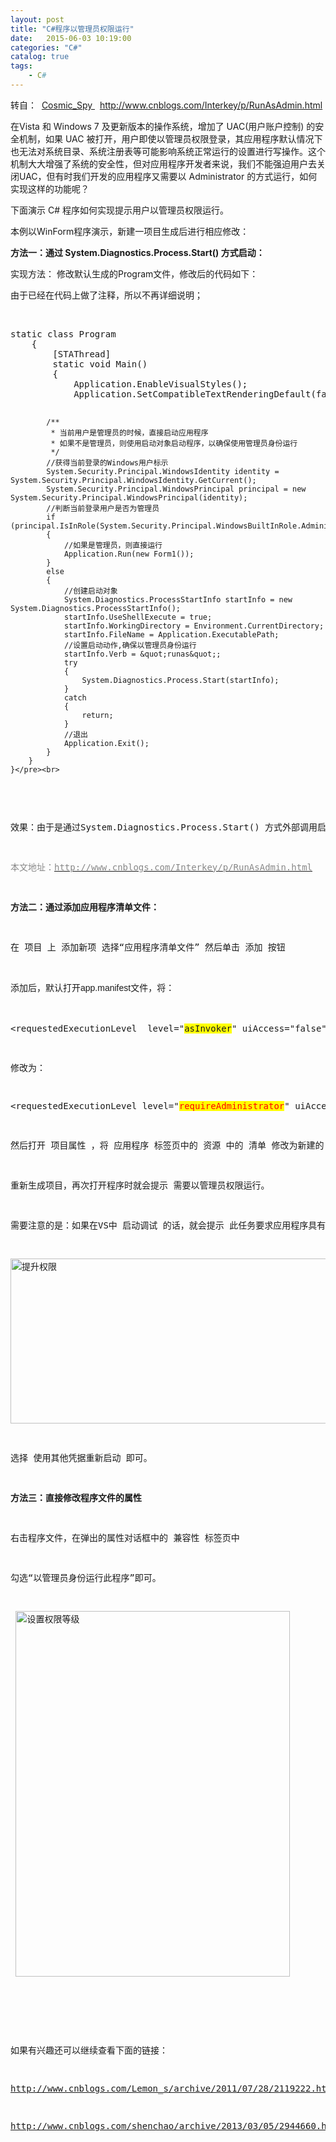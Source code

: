 ```yaml
---
layout: post
title: "C#程序以管理员权限运行"
date:   2015-06-03 10:19:00 
categories: "C#"
catalog: true
tags: 
    - C#
---
```




转自： &nbsp;<a target="_blank" href="http://www.cnblogs.com/Interkey/p/RunAsAdmin.html">Cosmic_Spy&nbsp;</a>&nbsp;&nbsp;<a target="_blank" href="http://www.cnblogs.com/Interkey/p/RunAsAdmin.html">http://www.cnblogs.com/Interkey/p/RunAsAdmin.html</a></p>   
<p>在Vista 和 Windows 7 及更新版本的操作系统，增加了 UAC(用户账户控制) 的安全机制，如果 UAC 被打开，用户即使以管理员权限登录，其应用程序默认情况下也无法对系统目录、系统注册表等可能影响系统正常运行的设置进行写操作。这个机制大大增强了系统的安全性，但对应用程序开发者来说，我们不能强迫用户去关闭UAC，但有时我们开发的应用程序又需要以 Administrator 的方式运行，如何实现这样的功能呢？</p>   

<p>下面演示 C# 程序如何实现提示用户以管理员权限运行。</p>   
<p>本例以WinForm程序演示，新建一项目生成后进行相应修改：</p>   
<p><strong>方法一：通过 System.Diagnostics.Process.Start() 方式启动：</strong></p>   
<p>实现方法： 修改默认生成的Program文件，修改后的代码如下：</p>   
<p>由于已经在代码上做了注释，所以不再详细说明；</p>   
<p><br>   
</p>   
<p><pre name="code" class="csharp">static class Program   
    {   
        [STAThread]   
        static void Main()   
        {            
            Application.EnableVisualStyles();   
            Application.SetCompatibleTextRenderingDefault(false);   

            /**   
             * 当前用户是管理员的时候，直接启动应用程序   
             * 如果不是管理员，则使用启动对象启动程序，以确保使用管理员身份运行   
             */   
            //获得当前登录的Windows用户标示   
            System.Security.Principal.WindowsIdentity identity = System.Security.Principal.WindowsIdentity.GetCurrent();   
            System.Security.Principal.WindowsPrincipal principal = new System.Security.Principal.WindowsPrincipal(identity);   
            //判断当前登录用户是否为管理员   
            if (principal.IsInRole(System.Security.Principal.WindowsBuiltInRole.Administrator))   
            {   
                //如果是管理员，则直接运行   
                Application.Run(new Form1());   
            }   
            else   
            {   
                //创建启动对象   
                System.Diagnostics.ProcessStartInfo startInfo = new System.Diagnostics.ProcessStartInfo();   
                startInfo.UseShellExecute = true;   
                startInfo.WorkingDirectory = Environment.CurrentDirectory;   
                startInfo.FileName = Application.ExecutablePath;   
                //设置启动动作,确保以管理员身份运行   
                startInfo.Verb = &quot;runas&quot;;   
                try   
                {   
                    System.Diagnostics.Process.Start(startInfo);   
                }   
                catch   
                {   
                    return;   
                }   
                //退出   
                Application.Exit();   
            }   
        }   
    }</pre><br>   
</p>   
<p>效果：由于是通过System.Diagnostics.Process.Start() 方式外部调用启动，所以直接通过VS运行时，是不会提示VS也需要管理员权限，只有程序本身需要管理员权限，与生成应用程序的程序不同。这点是和方法二实现的主要不同之处。</p>   
<p><span style="color:rgb(136,136,136)">本文地址：<a target="_blank" href="http://www.cnblogs.com/Interkey/p/RunAsAdmin.html"><span style="color:rgb(136,136,136)">http://www.cnblogs.com/Interkey/p/RunAsAdmin.html</span></a></span></p>   
<p><strong>方法二：通过添加应用程序清单文件：</strong></p>   
<p>在 项目 上 添加新项 选择“应用程序清单文件” 然后单击 添加 按钮</p>   
<p>添加后，默认打开<span style="font-family:Verdana,Arial,Helvetica,sans-serif; font-size:14px; line-height:25px; text-indent:28px">app.manifest文件，</span>将：</p>   
<p>&lt;requestedExecutionLevel&nbsp; level=&quot;<span style="background-color:yellow">asInvoker</span>&quot; uiAccess=&quot;false&quot; /&gt;</p>   
<p>修改为：</p>   
<p>&lt;requestedExecutionLevel level=&quot;<span style="color:red; background-color:yellow">requireAdministrator</span>&quot; uiAccess=&quot;false&quot; /&gt;</p>   
<p>然后打开 项目属性 ，将 应用程序 标签页中的 资源 中的 清单 修改为新建的 app.manifest。</p>   
<p>重新生成项目，再次打开程序时就会提示 需要以管理员权限运行。</p>   
<p>需要注意的是：如果在VS中 启动调试 的话，就会提示 此任务要求应用程序具有提升的权限。如下图：</p>   
<p><img width="525" height="264" title="提升权限" alt="提升权限" src="http://images.cnblogs.com/cnblogs_com/Interkey/497307/o_04.png"></p>   
<p>选择 使用其他凭据重新启动 即可。</p>   
<p><strong>方法三：直接修改程序文件的属性</strong></p>   
<p>右击程序文件，在弹出的属性对话框中的 兼容性 标签页中</p>   
<p>勾选“以管理员身份运行此程序”即可。</p>   
<p>&nbsp;<img width="439" height="585" title="设置权限等级" alt="设置权限等级" src="http://images.cnblogs.com/cnblogs_com/Interkey/497307/o_05.png"></p>   
<p>&nbsp;</p>   
<p>如果有兴趣还可以继续查看下面的链接：</p>   
<p><a target="_blank" href="http://www.cnblogs.com/Lemon_s/archive/2011/07/28/2119222.html">http://www.cnblogs.com/Lemon_s/archive/2011/07/28/2119222.html</a></p>   
<p><a target="_blank" href="http://www.cnblogs.com/shenchao/archive/2013/03/05/2944660.html">http://www.cnblogs.com/shenchao/archive/2013/03/05/2944660.html</a></p>   
<br>   
</div>   

